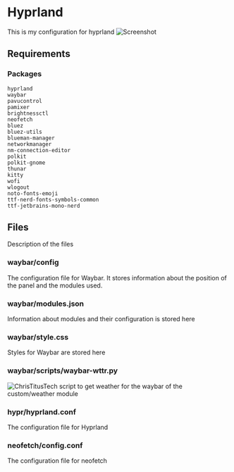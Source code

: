 # Hyprland
This is my configuration for hyprland
![Screenshot](https://github.com/fand1l/hyprland.waybar/raw/main/screenshot.png)

## Requirements

### Packages
```
hyprland
waybar
pavucontrol 
pamixer
brightnessctl
neofetch
bluez
bluez-utils
blueman-manager
networkmanager
nm-connection-editor
polkit
polkit-gnome
thunar
kitty
wofi
wlogout
noto-fonts-emoji
ttf-nerd-fonts-symbols-common
ttf-jetbrains-mono-nerd
```

## Files
Description of the files

### waybar/config
The configuration file for Waybar. It stores information about the position of the panel and the modules used.

### waybar/modules.json
Information about modules and their configuration is stored here

### waybar/style.css
Styles for Waybar are stored here

### waybar/scripts/waybar-wttr.py
![ChrisTitusTech](https://github.com/ChrisTitusTech/hyprland-titus/tree/main/dotconfig/waybar/scripts) script to get weather for the waybar of the custom/weather module

### hypr/hyprland.conf
The configuration file for Hyprland

### neofetch/config.conf
The configuration file for neofetch
